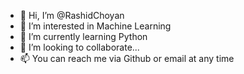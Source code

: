 - 👋 Hi, I’m @RashidChoyan
- 👀 I’m interested in Machine Learning
- 🌱 I’m currently learning Python
- 💞️ I’m looking to collaborate...
- 📫 You can reach me via Github or email at any time

<!---
RashidChoyan/RashidChoyan is a ✨ special ✨ repository because its `README.md` (this file) appears on your GitHub profile.
You can click the Preview link to take a look at your changes.
--->
